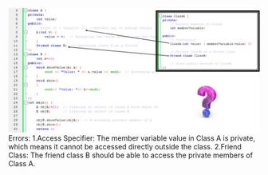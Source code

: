 ![alt text](image-2.png)
Errors:
1.Access Specifier: The member variable value in Class A is private, which means it cannot be accessed directly outside the class.
2.Friend Class: The friend class B should be able to access the private members of Class A.